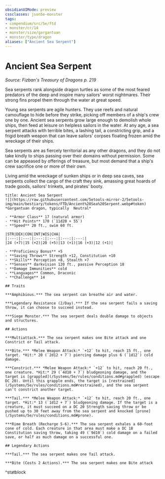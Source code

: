 ```yaml
---
obsidianUIMode: preview
cssclasses: json5e-monster
tags:
- compendium/src/5e/ftd
- monster/cr/14
- monster/size/gargantuan
- monster/type/dragon
aliases: ["Ancient Sea Serpent"]
---
```

# Ancient Sea Serpent
*Source: Fizban's Treasury of Dragons p. 219*  

Sea serpents rank alongside dragon turtles as some of the most feared predators of the deep and inspire many sailors' worst nightmares. Their strong fins propel them through the water at great speed.

Young sea serpents are agile hunters. They use reefs and natural camouflage to hide before they strike, picking off members of a ship's crew one by one. Ancient sea serpents grow large enough to demolish whole ships, then feed at leisure on helpless sailors in the water. At any age, a sea serpent attacks with terrible bites, a lashing tail, a constricting grip, and a frigid breath weapon that can leave sailors' corpses floating frozen amid the wreckage of their ships.

Sea serpents are as fiercely territorial as any other dragons, and they do not take kindly to ships passing over their domains without permission. Some can be appeased by offerings of treasure, but most demand that a ship's crew sacrifice one or more of their own.

Living amid the wreckage of sunken ships or in deep sea caves, sea serpents collect the cargo of the craft they sink, amassing great hoards of trade goods, sailors' trinkets, and pirates' booty.

```ad-statblock
title: Ancient Sea Serpent
![](https://raw.githubusercontent.com/5etools-mirror-2/5etools-img/main/bestiary/tokens/FTD/Ancient%20Sea%20Serpent.webp#token)
*Gargantuan dragon, typically  Neutral*

- **Armor Class** 17 (natural armor)
- **Hit Points** 170 (`11d20 + 55`)
- **Speed** 20 ft., swim 60 ft.

|STR|DEX|CON|INT|WIS|CHA|
|:---:|:---:|:---:|:---:|:---:|:---:|
|24 (+7)|15 (+2)|20 (+5)|13 (+1)|16 (+3)|12 (+1)|

- **Proficiency Bonus** +5
- **Saving Throws** Strength +12, Constitution +10
- **Skills** Perception +8, Stealth +7
- **Senses** darkvision 120 ft., passive Perception 18
- **Damage Immunities** cold
- **Languages** Common, Draconic
- **Challenge** 14

## Traits

***Amphibious.*** The sea serpent can breathe air and water.

***Legendary Resistance (2/Day).*** If the sea serpent fails a saving throw, it can choose to succeed instead.

***Siege Monster.*** The sea serpent deals double damage to objects and structures.

## Actions

***Multiattack.*** The sea serpent makes one Bite attack and one Constrict or Tail attack.

***Bite.*** *Melee Weapon Attack:* `+12` to hit, reach 15 ft., one target. *Hit:* 20 (`2d12 + 7`) piercing damage plus 6 (`1d12`) cold damage.

***Constrict.*** *Melee Weapon Attack:* `+12` to hit, reach 20 ft., one creature. *Hit:* 29 (`4d10 + 7`) bludgeoning damage, and the target is [grappled](/Systems/5e/rules/conditions.md#grappled) (escape DC 20). Until this grapple ends, the target is [restrained](/Systems/5e/rules/conditions.md#restrained), and the sea serpent can't constrict another target.

***Tail.*** *Melee Weapon Attack:* `+12` to hit, reach 20 ft., one target. *Hit:* 13 (`1d12 + 7`) bludgeoning damage. If the target is a creature, it must succeed on a DC 20 Strength saving throw or be pushed up to 30 feet away from the sea serpent and knocked [prone](/Systems/5e/rules/conditions.md#prone).

***Rime Breath (Recharge 5-6).*** The sea serpent exhales a 60-foot cone of cold. Each creature in that area must make a DC 18 Constitution saving throw, taking 49 (`9d10`) cold damage on a failed save, or half as much damage on a successful one.

## Legendary Actions

***Tail.*** The sea serpent makes one Tail attack.

***Bite (Costs 2 Actions).*** The sea serpent makes one Bite attack
```
^statblock
